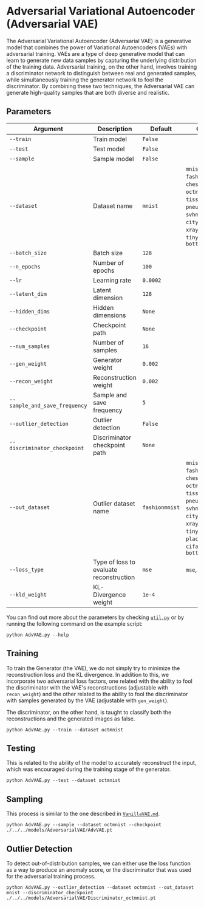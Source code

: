# Adversarial Variational Autoencoder (Adversarial VAE)

The Adversarial Variational Autoencoder (Adversarial VAE) is a generative model that combines the power of Variational Autoencoders (VAEs) with adversarial training. VAEs are a type of deep generative model that can learn to generate new data samples by capturing the underlying distribution of the training data. Adversarial training, on the other hand, involves training a discriminator network to distinguish between real and generated samples, while simultaneously training the generator network to fool the discriminator. By combining these two techniques, the Adversarial VAE can generate high-quality samples that are both diverse and realistic.

## Parameters

| Argument                  | Description                                        | Default  | Choices                                                                                                                                                                      |
|---------------------------|----------------------------------------------------|----------|------------------------------------------------------------------------------------------------------------------------------------------------------------------------------|
| `--train`                 | Train model                                        | `False`  |                                                                                                                                                                              |
| `--test`                  | Test model                                         | `False`  |                                                                                                                                                                              |
| `--sample`                | Sample model                                       | `False`  |                                                                                                                                                                              |
| `--dataset`               | Dataset name                                       | `mnist`  | `mnist`, `cifar10`, `fashionmnist`, `chestmnist`, `octmnist`, `tissuemnist`, `pneumoniamnist`, `svhn`, `cityscapes`, `xray`, `tinyimagenet`, `bottle`                                                                                         |
| `--batch_size`            | Batch size                                         | `128`    |                                                                                                                                                                              |
| `--n_epochs`              | Number of epochs                                   | `100`    |                                                                                                                                                                              |
| `--lr`                    | Learning rate                                      | `0.0002` |                                                                                                                                                                              |
| `--latent_dim`            | Latent dimension                                   | `128`    |                                                                                                                                                                              |
| `--hidden_dims`           | Hidden dimensions                                  | `None`   |                                                                                                                                                                              |
| `--checkpoint`            | Checkpoint path                                    | `None`   |                                                                                                                                                                              |
| `--num_samples`           | Number of samples                                  | `16`     |                                                                                                                                                                              |
| `--gen_weight`            | Generator weight                                   | `0.002`  |                                                                                                                                                                              |
| `--recon_weight`          | Reconstruction weight                              | `0.002`  |                                                                                                                                                                              |
| `--sample_and_save_frequency` | Sample and save frequency                      | `5`      |                                                                                                                                                                              |
| `--outlier_detection`     | Outlier detection                                  | `False`  |                                                                                                                                                                              |
| `--discriminator_checkpoint` | Discriminator checkpoint path                   | `None`   |                                                                                                                                                                              |
| `--out_dataset`           | Outlier dataset name                               | `fashionmnist` | `mnist`, `cifar10`, `fashionmnist`, `chestmnist`, `octmnist`, `tissuemnist`, `pneumoniamnist`, `svhn`, `cityscapes`, `xray`, `tinyimagenet`, `places365`, `cifar100`, `dtd`, `bottle` |
| `--loss_type`             | Type of loss to evaluate reconstruction            | `mse`    |  `mse`, `ssim`                                                                                                                                                               |
| `--kld_weight`            | KL-Divergence weight                               | `1e-4`   |                                                                                                                                                                              |

You can find out more about the parameters by checking [`util.py`](./../src/generativezoo/utils/util.py) or by running the following command on the example script:

    python AdvVAE.py --help

## Training

To train the Generator (the VAE), we do not simply try to minimize the reconstruction loss and the KL divergence. In addition to this, we incorporate two adversarial loss factors, one related with the ability to fool the discriminator with the VAE's reconstructions (adjustable with `recon_weight`) and the other related to the ability to fool the discriminator with samples generated by the VAE (adjustable with `gen_weight`).

The discriminator, on the other hand, is taught to classify both the reconstructions and the generated images as false.

    python AdvVAE.py --train --dataset octmnist

## Testing

This is related to the ability of the model to accurately reconstruct the input, which was encouraged during the training stage of the generator.

    python AdvVAE.py --test --dataset octmnist

## Sampling

This process is similar to the one described in [`VanillaVAE.md`](VanillaVAE.md).

    python AdvVAE.py --sample --dataset octmnist --checkpoint ./../../models/AdversarialVAE/AdvVAE.pt

## Outlier Detection

To detect out-of-distribution samples, we can either use the loss function as a way to produce an anomaly score, or the discriminator that was used for the adversarial training process.

    python AdvVAE.py --outlier_detection --dataset octmnist --out_dataset mnist --discriminator_checkpoint ./../../models/AdversarialVAE/Discriminator_octmnist.pt